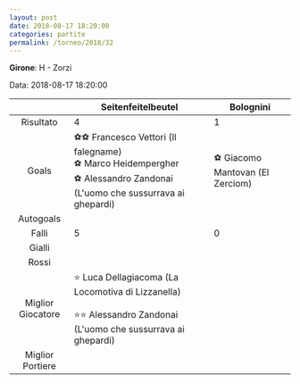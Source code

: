 ```yaml
---
layout: post
date: 2018-08-17 18:20:00
categories: partite
permalink: /torneo/2018/32
---
```

**Girone**: H - Zorzi

Data: 2018-08-17 18:20:00

| | Seitenfeitelbeutel | Bolognini |
|:-----:|-----|-----|
Risultato|4|1
Goals|⚽⚽ Francesco Vettori (Il falegname)<br/>⚽ Marco Heidempergher<br/>⚽ Alessandro Zandonai (L'uomo che sussurrava ai ghepardi)|⚽ Giacomo Mantovan (El Zerciom)<br/>
Autogoals||
Falli|5|0
Gialli||
Rossi||
Miglior Giocatore|⭐ Luca Dellagiacoma (La Locomotiva di Lizzanella)<br/><br/>⭐⭐ Alessandro Zandonai (L'uomo che sussurrava ai ghepardi)<br/>|
Miglior Portiere||